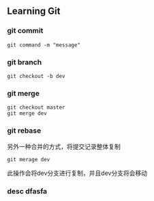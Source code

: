 ## Learning Git

### git commit

```shell
git command -m "message"
```

### git branch
```shell
git checkout -b dev
```

### git merge
```shell
git checkout master
git merge dev
```

### git rebase
另外一种合并的方式，将提交记录整体复制
```shell
git merage dev
```
此操作会将dev分支进行复制，并且dev分支将会移动


### desc dfasfa 